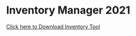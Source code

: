 # Inventory Manager 2021
[Click here to Download Inventory Tool](https://github.com/CDCgov/ngsqi-IMTool/blob/master/Database1.accdb)
